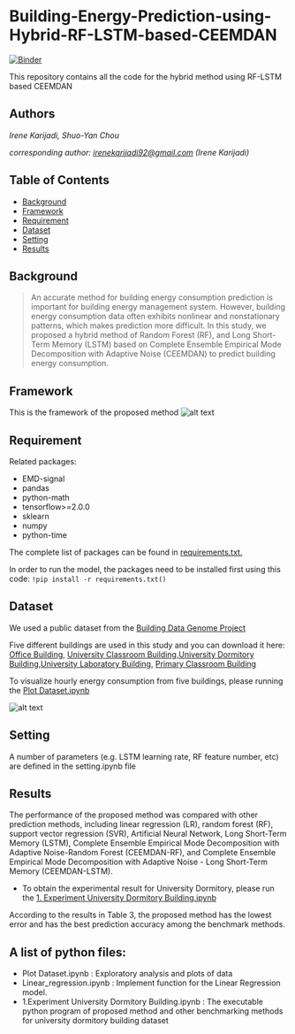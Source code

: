 # Building-Energy-Prediction-using-Hybrid-RF-LSTM-based-CEEMDAN 
 [![Binder](https://mybinder.org/badge_logo.svg)](https://mybinder.org/v2/gh/irenekarijadi/Building-Energy-Prediction-using-Hybrid-RF-LSTM-based-CEEMDAN/HEAD)

This repository contains all the code for the hybrid method using RF-LSTM based CEEMDAN

## Authors
*Irene Karijadi, Shuo-Yan Chou*

*corresponding author: irenekarijadi92@gmail.com (Irene Karijadi)*

## Table of Contents

* [Background](#Background) 
* [Framework](#Framework) 
* [Requirement](#Requirement) 
* [Dataset](#Dataset) 
* [Setting](#Setting)
* [Results](#Results)


## Background

> An accurate method for building energy consumption prediction is important for building energy management system. However, building energy consumption data often exhibits nonlinear and nonstationary patterns, which makes prediction more difficult. In this study, we proposed a hybrid method of Random Forest (RF), and Long Short-Term Memory (LSTM) based on Complete Ensemble Empirical Mode Decomposition with Adaptive Noise (CEEMDAN) to predict building energy consumption.


## Framework
This is the framework of the proposed method
![alt text](https://github.com/irenekarijadi/Building-Energy-Prediction-using-Hybrid-RF-LSTM-based-CEEMDAN/blob/main/Framework.png)

## Requirement
Related packages:

* EMD-signal
* pandas
* python-math
* tensorflow>=2.0.0
* sklearn
* numpy
* python-time


The complete list of packages can be found in [requirements.txt.](https://github.com/irenekarijadi/Building-Energy-Prediction-using-Hybrid-RF-LSTM-based-CEEMDAN/blob/v1/requirements.txt)

In order to run the model, the packages need to be installed first using this code:
`!pip install -r requirements.txt()`


## Dataset

We used a public dataset from the [Building Data Genome Project](https://www.google.com/search?q=building+data+genome+project&oq=Building+Data+Genome+Project&aqs=chrome.0.35i39j69i59l2j69i64j69i59j69i60l3.558j0j7&sourceid=chrome&ie=UTF-8) 


Five different buildings are used in this study and you can download it here:
[Office Building](https://github.com/irenekarijadi/Building-Energy-Prediction-using-Hybrid-RF-LSTM-based-CEEMDAN/blob/v1/data%20of%20Office_Abigail.csv), [University Classroom Building](https://github.com/irenekarijadi/Building-Energy-Prediction-using-Hybrid-RF-LSTM-based-CEEMDAN/blob/v1/data%20of%20UnivClass_Abby.csv),[University Dormitory Building](https://github.com/irenekarijadi/Building-Energy-Prediction-using-Hybrid-RF-LSTM-based-CEEMDAN/blob/v1/data%20of%20UnivDorm_Prince.csv),[University Laboratory Building](https://github.com/irenekarijadi/Building-Energy-Prediction-using-Hybrid-RF-LSTM-based-CEEMDAN/blob/v1/2.%20Experiment%20University%20Laboratory.ipynb), [Primary Classroom Building](https://github.com/irenekarijadi/Building-Energy-Prediction-using-Hybrid-RF-LSTM-based-CEEMDAN/blob/v1/5.%20Experiment%20Primary%20Classroom%20Building.ipynb)

To visualize hourly energy consumption from five buildings, please  running the [Plot Dataset.ipynb](https://github.com/irenekarijadi/Building-Energy-Prediction-using-Hybrid-RF-LSTM-based-CEEMDAN/blob/main/Plot%20Dataset.ipynb)

![alt text](https://github.com/irenekarijadi/Building-Energy-Prediction-using-Hybrid-RF-LSTM-based-CEEMDAN/blob/main/hourly%20energy%20consumption%20from%20five%20buildings.png)


## Setting
A number of parameters (e.g. LSTM learning rate, RF feature number, etc) are defined in the setting.ipynb file

## Results

The performance of the proposed method was compared with other prediction methods, including linear regression (LR), random forest (RF), support vector regression (SVR), Artificial Neural Network, Long Short-Term Memory (LSTM), Complete Ensemble Empirical Mode Decomposition with Adaptive Noise-Random Forest (CEEMDAN-RF), and Complete Ensemble Empirical Mode Decomposition with Adaptive Noise - Long Short-Term Memory (CEEMDAN-LSTM). 


* To obtain the experimental result for University Dormitory, please run the [1. Experiment University Dormitory Building.ipynb](https://github.com/irenekarijadi/Building-Energy-Prediction-using-Hybrid-RF-LSTM-based-CEEMDAN/blob/main/1.%20Experiment%20University%20Dormitory%20Building.ipynb)


According to the results in Table 3, the proposed method has the lowest error and has the best prediction accuracy among the benchmark methods.


## A list of python files:

* Plot Dataset.ipynb : Exploratory analysis and plots of data
* Linear_regression.ipynb : Implement function for the Linear Regression model. 
* 1.Experiment University Dormitory Building.ipynb : The executable python program of proposed method and other benchmarking methods for university dormitory building dataset

